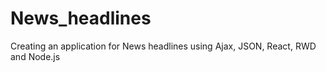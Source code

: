 # News_headlines
Creating an application for News headlines using Ajax, JSON, React, RWD and Node.js
